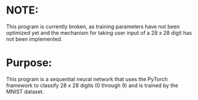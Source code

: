 # NOTE:
This program is currently broken, as training parameters have not been optimized yet and the mechanism for taking user input of a 28 x 28 digit has not been implemented.

# Purpose:
This program is a sequential neural network that uses the PyTorch framework to classify 28 x 28 digits (0 through 9) and is trained by the MNIST dataset.
